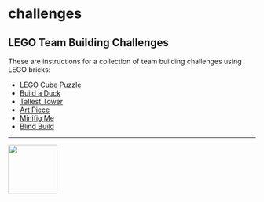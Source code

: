 # challenges

<style>@import url("//readme.codeadam.ca/readme.css");</style>

## LEGO Team Building Challenges

These are instructions for a collection of team building challenges using LEGO bricks:

- [LEGO Cube Puzzle](/cube) 
- [Build a Duck](/duck)
- [Tallest Tower](tower)
- [Art Piece](/art)
- [Minifig Me](minifig)
- [Blind Build](/blind)

---

<a href="https://codeadam.ca">
<img src="https://cdn.codeadam.ca/images@1.0.0/codeadam-logo-coloured-horizontal.png" width="100">
</a>
